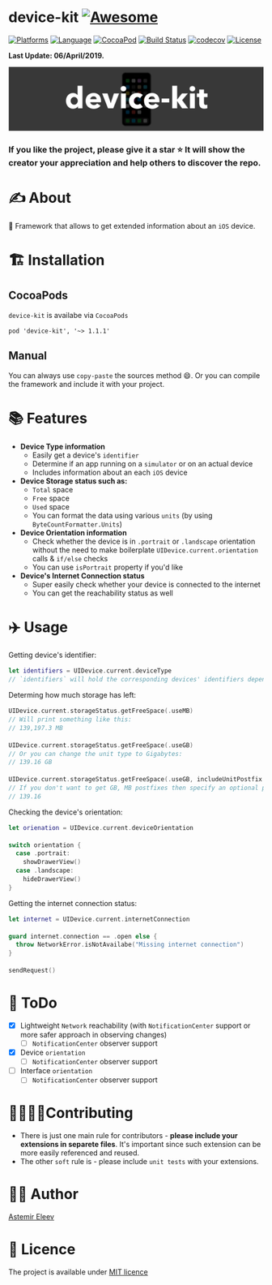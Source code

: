 # device-kit [![Awesome](https://cdn.rawgit.com/sindresorhus/awesome/d7305f38d29fed78fa85652e3a63e154dd8e8829/media/badge.svg)](https://github.com/sindresorhus/awesome)

[![Platforms](https://img.shields.io/badge/platform-iOS-yellowgreen.svg)]()
[![Language](https://img.shields.io/badge/language-Swift_5.0-orange.svg)]()
[![CocoaPod](https://img.shields.io/badge/pod-1.1.1-lightblue.svg)]()
[![Build Status](https://travis-ci.org/jVirus/device-kit.svg?branch=master)](https://travis-ci.org/jVirus/device-kit)
[![codecov](https://codecov.io/gh/jVirus/device-kit/branch/master/graph/badge.svg)](https://codecov.io/gh/jVirus/device-kit)
[![License](https://img.shields.io/badge/license-MIT-blue.svg)]()

**Last Update: 06/April/2019.**

![](logo-device_kit.png)

### If you like the project, please give it a star ⭐ It will show the creator your appreciation and help others to discover the repo.

# ✍️ About
📱 Framework that allows to get extended information about an `iOS` device.

# 🏗 Installation
## CocoaPods
`device-kit` is availabe via `CocoaPods`

```
pod 'device-kit', '~> 1.1.1' 
```
## Manual
You can always use `copy-paste` the sources method 😄. Or you can compile the framework and include it with your project.

# 📚 Features
- **Device Type information** 
  - Easily get a device's `identifier`
  - Determine if an app running on a `simulator` or on an actual device
  - Includes information about an each `iOS` device
- **Device Storage status such as:**
  - `Total` space
  - `Free` space 
  - `Used` space
  - You can format the data using various `units` (by using `ByteCountFormatter.Units`)
- **Device Orientation information**
  - Check whether the device is in `.portrait` or `.landscape` orientation without the need to make boilerplate `UIDevice.current.orientation` calls & `if/else` checks
  - You can use `isPortrait` property if you'd like
- **Device's Internet Connection status**
  - Super easily check whether your device is connected to the internet
  - You can get the reachability status as well

# ✈️ Usage

Getting device's identifier:

```swift
let identifiers = UIDevice.current.deviceType
// `identifiers` will hold the corresponding devices' identifiers depending on your `iOS` model
```

Determing how much storage has left:

```swift
UIDevice.current.storageStatus.getFreeSpace(.useMB)
// Will print something like this:
// 139,197.3 MB

UIDevice.current.storageStatus.getFreeSpace(.useGB)
// Or you can change the unit type to Gigabytes:
// 139.16 GB

UIDevice.current.storageStatus.getFreeSpace(.useGB, includeUnitPostfix: false)
// If you don't want to get GB, MB postfixes then specify an optional parameter for `includeUnitPostfix`:
// 139.16
```

Checking the device's orientation:

```swift
let orienation = UIDevice.current.deviceOrientation

switch orientation {
  case .portrait:
    showDrawerView()
  case .landscape:
    hideDrawerView()
}
```

Getting the internet connection status:

```swift
let internet = UIDevice.current.internetConnection

guard internet.connection == .open else { 
  throw NetworkError.isNotAvailabe("Missing internet connection")
}

sendRequest()
```


# 📝 ToDo
- [x] Lightweight `Network` reachability (with `NotificationCenter` support or more safer approach in observing changes)
  - [ ] `NotificationCenter` observer support
- [x] Device `orientation` 
  - [ ] `NotificationCenter` observer support
- [ ] Interface `orientation`
  - [ ] `NotificationCenter` observer support

# 🙋‍♀️🙋‍♂️Contributing 
- There is just one main rule for contributors - **please include your extensions in separete files**. It's important since such extension can be more easily referenced and reused.
- The other `soft` rule is - please include `unit tests` with your extensions. 

# 👨‍💻 Author 
[Astemir Eleev](https://github.com/jVirus)

# 🔖 Licence
The project is available under [MIT licence](https://github.com/jVirus/device-kit/blob/master/LICENSE)
